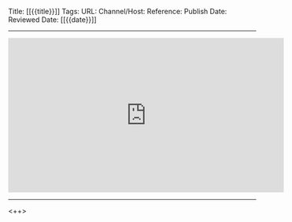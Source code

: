 Title: [[{{title}}]]
Tags: 
URL: 
Channel/Host: 
Reference: 
Publish Date: 
Reviewed Date: [[{{date}}]]

---

<center>
	<iframe width="560" height="315" src="https://www.youtube.com/embed/" frameborder="0" allow="accelerometer; autoplay; encrypted-media; gyroscope; picture-in-picture" allowfullscreen></iframe>
</center>

---

<++>